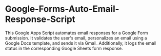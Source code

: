 # Google-Forms-Auto-Email-Response-Script
This Google Apps Script automates email responses for a Google Form submission. It validates the user's email, personalizes an email using a Google Docs template, and sends it via Gmail. Additionally, it logs the email status in the corresponding Google Sheets form response.
